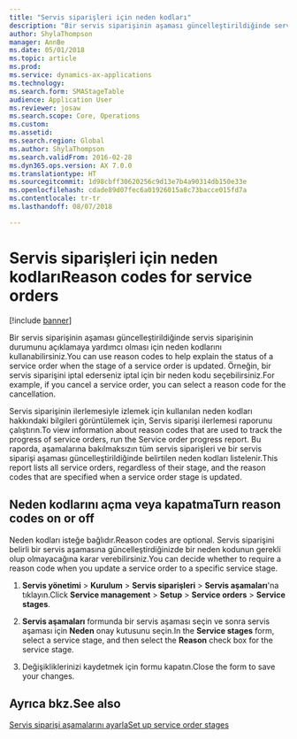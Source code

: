 ```yaml
---
title: "Servis siparişleri için neden kodları"
description: "Bir servis siparişinin aşaması güncelleştirildiğinde servis siparişinin durumunu açıklamaya yardımcı olması için neden kodlarını kullanın."
author: ShylaThompson
manager: AnnBe
ms.date: 05/01/2018
ms.topic: article
ms.prod: 
ms.service: dynamics-ax-applications
ms.technology: 
ms.search.form: SMAStageTable
audience: Application User
ms.reviewer: josaw
ms.search.scope: Core, Operations
ms.custom: 
ms.assetid: 
ms.search.region: Global
ms.author: ShylaThompson
ms.search.validFrom: 2016-02-28
ms.dyn365.ops.version: AX 7.0.0
ms.translationtype: HT
ms.sourcegitcommit: 1d98cbff30620256c9d13e7b4a90314db150e33e
ms.openlocfilehash: cdade89d07fec6a01926015a8c73bacce015fd7a
ms.contentlocale: tr-tr
ms.lasthandoff: 08/07/2018

---
```


# <a name="reason-codes-for-service-orders"></a><span data-ttu-id="5612a-103">Servis siparişleri için neden kodları</span><span class="sxs-lookup"><span data-stu-id="5612a-103">Reason codes for service orders</span></span>   

[!include [banner](../includes/banner.md)]


<span data-ttu-id="5612a-104">Bir servis siparişinin aşaması güncelleştirildiğinde servis siparişinin durumunu açıklamaya yardımcı olması için neden kodlarını kullanabilirsiniz.</span><span class="sxs-lookup"><span data-stu-id="5612a-104">You can use reason codes to help explain the status of a service order when the stage of a service order is updated.</span></span> <span data-ttu-id="5612a-105">Örneğin, bir servis siparişini iptal ederseniz iptal için bir neden kodu seçebilirsiniz.</span><span class="sxs-lookup"><span data-stu-id="5612a-105">For example, if you cancel a service order, you can select a reason code for the cancellation.</span></span>

<span data-ttu-id="5612a-106">Servis siparişinin ilerlemesiyle izlemek için kullanılan neden kodları hakkındaki bilgileri görüntülemek için, Servis siparişi ilerlemesi raporunu çalıştırın.</span><span class="sxs-lookup"><span data-stu-id="5612a-106">To view information about reason codes that are used to track the progress of service orders, run the Service order progress report.</span></span> <span data-ttu-id="5612a-107">Bu raporda, aşamalarına bakılmaksızın tüm servis siparişleri ve bir servis siparişi aşaması güncelleştirildiğinde belirtilen neden kodları listelenir.</span><span class="sxs-lookup"><span data-stu-id="5612a-107">This report lists all service orders, regardless of their stage, and the reason codes that are specified when a service order stage is updated.</span></span>

## <a name="turn-reason-codes-on-or-off"></a><span data-ttu-id="5612a-108">Neden kodlarını açma veya kapatma</span><span class="sxs-lookup"><span data-stu-id="5612a-108">Turn reason codes on or off</span></span>

<span data-ttu-id="5612a-109">Neden kodları isteğe bağlıdır.</span><span class="sxs-lookup"><span data-stu-id="5612a-109">Reason codes are optional.</span></span> <span data-ttu-id="5612a-110">Servis siparişini belirli bir servis aşamasına güncelleştirdiğinizde bir neden kodunun gerekli olup olmayacağına karar verebilirsiniz.</span><span class="sxs-lookup"><span data-stu-id="5612a-110">You can decide whether to require a reason code when you update a service order to a specific service stage.</span></span>

1.  <span data-ttu-id="5612a-111">**Servis yönetimi** \> **Kurulum** \> **Servis siparişleri** \> **Servis aşamaları**'na tıklayın.</span><span class="sxs-lookup"><span data-stu-id="5612a-111">Click **Service management** \> **Setup** \> **Service orders** \> **Service stages**.</span></span>

2.  <span data-ttu-id="5612a-112">**Servis aşamaları** formunda bir servis aşaması seçin ve sonra servis aşaması için **Neden** onay kutusunu seçin.</span><span class="sxs-lookup"><span data-stu-id="5612a-112">In the **Service stages** form, select a service stage, and then select the **Reason** check box for the service stage.</span></span>

3.  <span data-ttu-id="5612a-113">Değişikliklerinizi kaydetmek için formu kapatın.</span><span class="sxs-lookup"><span data-stu-id="5612a-113">Close the form to save your changes.</span></span>

## <a name="see-also"></a><span data-ttu-id="5612a-114">Ayrıca bkz.</span><span class="sxs-lookup"><span data-stu-id="5612a-114">See also</span></span>

[<span data-ttu-id="5612a-115">Servis siparişi aşamalarını ayarla</span><span class="sxs-lookup"><span data-stu-id="5612a-115">Set up service order stages</span></span>](set-up-service-order-stages.md)




